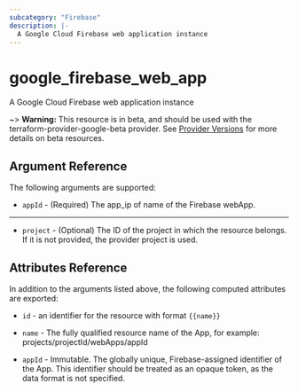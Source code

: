 ```yaml
---
subcategory: "Firebase"
description: |-
  A Google Cloud Firebase web application instance
---
```


# google\_firebase\_web\_app

A Google Cloud Firebase web application instance

\~> **Warning:** This resource is in beta, and should be used with the terraform-provider-google-beta provider.
See [Provider Versions](https://terraform.io/docs/providers/google/guides/provider_versions.html) for more details on beta resources.

## Argument Reference

The following arguments are supported:

* `appId` -
  (Required)
  The app\_ip of name of the Firebase webApp.

***

* `project` - (Optional) The ID of the project in which the resource belongs.
  If it is not provided, the provider project is used.

## Attributes Reference

In addition to the arguments listed above, the following computed attributes are exported:

*   `id` - an identifier for the resource with format `{{name}}`

*   `name` -
    The fully qualified resource name of the App, for example:
    projects/projectId/webApps/appId

*   `appId` -
    Immutable. The globally unique, Firebase-assigned identifier of the App.
    This identifier should be treated as an opaque token, as the data format is not specified.
